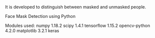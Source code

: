It is developed to distinguish between masked and unmasked people.

Face Mask Detection
using Python

Modules used:
numpy 1.18.2
scipy 1.4.1
tensorflow 1.15.2
opencv-python 4.2.0
matplotlib 3.2.1
keras
